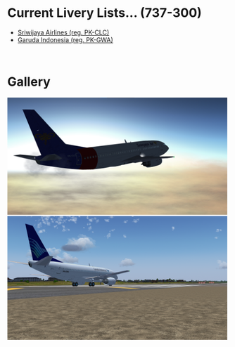 # Current Livery Lists... (737-300)
<ul>
  <li><a href=https://raw.githubusercontent.com/Sadia2000/Custom-video-livery/main/737-300/PK-CLC.zip>Sriwijaya Airlines (reg. PK-CLC)</a></li>
  <li><a href=https://raw.githubusercontent.com/Sadia2000/Custom-video-livery/main/737-300/GIA-Original.zip>Garuda Indonesia (reg. PK-GWA)</a></li>
</ul><br>

# Gallery
<a href=https://raw.githubusercontent.com/Sadia2000/Custom-video-livery/main/737-300/PK-CLC.zip><img src=https://github.com/Sadia2000/Custom-video-livery/blob/main/737-300/Screenshots/Screenshot%202021-05-15%20140214.png alt=PK-CLC width=500px></a>
<a href=https://raw.githubusercontent.com/Sadia2000/Custom-video-livery/main/737-300/GIA-Original.zip><img src=https://github.com/Sadia2000/Custom-video-livery/blob/main/737-300/Screenshots/FlightGear%2010_6_2021%206_00_39%20pm.png alt=PK-CLC width=500px></a>
